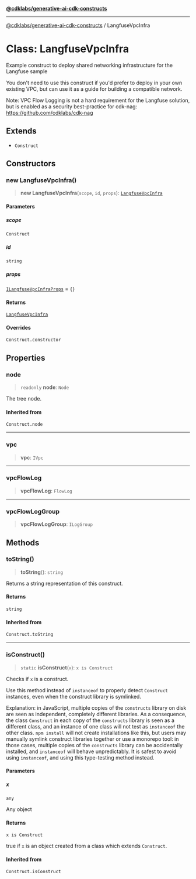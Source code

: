 [**@cdklabs/generative-ai-cdk-constructs**](../README.md)

***

[@cdklabs/generative-ai-cdk-constructs](../README.md) / LangfuseVpcInfra

# Class: LangfuseVpcInfra

Example construct to deploy shared networking infrastructure for the Langfuse sample

You don't need to use this construct if you'd prefer to deploy in your own existing VPC, but can
use it as a guide for building a compatible network.

Note: VPC Flow Logging is not a hard requirement for the Langfuse solution, but is enabled as a
security best-practice for cdk-nag: https://github.com/cdklabs/cdk-nag

## Extends

- `Construct`

## Constructors

### new LangfuseVpcInfra()

> **new LangfuseVpcInfra**(`scope`, `id`, `props`): [`LangfuseVpcInfra`](LangfuseVpcInfra.md)

#### Parameters

##### scope

`Construct`

##### id

`string`

##### props

[`ILangfuseVpcInfraProps`](../interfaces/ILangfuseVpcInfraProps.md) = `{}`

#### Returns

[`LangfuseVpcInfra`](LangfuseVpcInfra.md)

#### Overrides

`Construct.constructor`

## Properties

### node

> `readonly` **node**: `Node`

The tree node.

#### Inherited from

`Construct.node`

***

### vpc

> **vpc**: `IVpc`

***

### vpcFlowLog

> **vpcFlowLog**: `FlowLog`

***

### vpcFlowLogGroup

> **vpcFlowLogGroup**: `ILogGroup`

## Methods

### toString()

> **toString**(): `string`

Returns a string representation of this construct.

#### Returns

`string`

#### Inherited from

`Construct.toString`

***

### isConstruct()

> `static` **isConstruct**(`x`): `x is Construct`

Checks if `x` is a construct.

Use this method instead of `instanceof` to properly detect `Construct`
instances, even when the construct library is symlinked.

Explanation: in JavaScript, multiple copies of the `constructs` library on
disk are seen as independent, completely different libraries. As a
consequence, the class `Construct` in each copy of the `constructs` library
is seen as a different class, and an instance of one class will not test as
`instanceof` the other class. `npm install` will not create installations
like this, but users may manually symlink construct libraries together or
use a monorepo tool: in those cases, multiple copies of the `constructs`
library can be accidentally installed, and `instanceof` will behave
unpredictably. It is safest to avoid using `instanceof`, and using
this type-testing method instead.

#### Parameters

##### x

`any`

Any object

#### Returns

`x is Construct`

true if `x` is an object created from a class which extends `Construct`.

#### Inherited from

`Construct.isConstruct`
